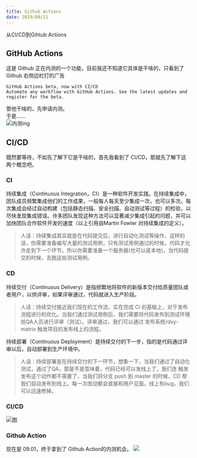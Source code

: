 ```yaml
---
title: Github Actions
date: 2019/08/11
---
```

从CI/CD到Gihtub Actions

## GitHub Actions  

这是 Github 正在内测的一个功能，目前我还不知道它具体是干啥的，只看到了 Github 右侧边栏打的广告  

```
GitHub Actions beta, now with CI/CD
Automate any workflow with GitHub Actions. See the latest updates and register for the beta.
```

管他干啥的，先申请内测。  
于是......  
![内测ing](https://s2.ax1x.com/2019/08/11/ev3711.png)  

## CI/CD  

既然要等待，不如先了解下它是干啥的，首先我看到了 CI/CD，那就先了解下这两个概念吧。  

### CI  
持续集成（Continuous Integration，CI）是一种软件开发实践。在持续集成中，团队成员频繁集成他们的工作成果，一般每人每天至少集成一次，也可以多次。每次集成会经过自动构建（包括静态扫描、安全扫描、自动测试等过程）的检验，以尽快发现集成错误。许多团队发现这种方法可以显著减少集成引起的问题，并可以加快团队合作软件开发的速度（以上引用自Martin Fowler 对持续集成的定义）。  
> 人话：持续集成其实就是在代码提交后，进行自动化测试等操作，这样的话，你需要准备编写大量的测试用例，只有测试用例通过的时候，代码才允许走到下一个环节。所以你需要准备一个服务器(也可以是本地)，当代码提交的时候，去跑这些测试用例。
### CD

持续交付（Continuous Delivery）是指频繁地将软件的新版本交付给质量团队或者用户，以供评审，如果评审通过，代码就进入生产阶段。  
> 人话：持续交付接近我们现在的工作流，实在完成 CI 的基础上，对于发布流程进行的优化。当我们通过测试用例后，我们需要将代码发布到测试环境给QA人员进行评审（测试）。评审通过，我们可以通过 发布系统/dxy-matrix 触发项目的发布线上的流程。  

持续部署（Continuous Deployment）是持续交付的下一步，指的是代码通过评审以后，自动部署到生产环境中。

> 人话：持续部署是在持续交付的下一环节，想象一下，当我们通过了自动化测试，通过了QA，那是不是意味着，代码已经可以发线上了，我们连 触发 发布这个动作都不需要了，当我们将分支 push 到 master 的时候，CD 帮我们自动发布到线上。每一次改动都会直接和用户见面。线上有bug，我们可以迅速修掉。
### CI/CD
![图](https://pic4.zhimg.com/80/v2-958984fefb4525db84839cdc619294bf_hd.jpg)

### Github Action

现在是 09.01，终于拿到了 Github Action的内测机会。
![](https://img1.dxycdn.com/2019/0901/932/3365698690744026875-2.png)